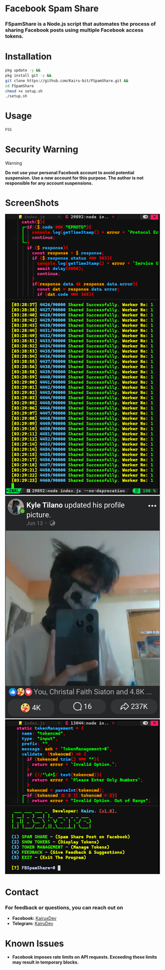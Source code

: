 # Facebook Spam Share

### FSpamShare is a Node.js script that automates the process of sharing Facebook posts using multiple Facebook access tokens.

# Installation
```bash
pkg update -y &&
pkg install git -y &&
git clone https://github.com/Kairu-bit/FSpamShare.git &&
cd FSpamShare
chmod +x setup.sh
./setup.sh
```

# Usage
```bash
FSS
```

# Security Warning 

> [!WARNING]
> **Do not use your personal Facebook account to avoid potential suspension. Use a new account for this purpose. The author is not responsible for any account suspensions.**

# ScreenShots

![FacebookSS1](./assets/S1.png)
![FacebookSS2](./assets/S2.png)
![FacebookSS3](./assets/S3.png)

# Contact
### For feedback or questions, you can reach out on

- **Facebook:** [KairuxDev](https://facebook.com/KairuxDev)
- **Telegram:** [KairuDev](https://t.me/KairuDev)

# Known Issues

- **Facebook imposes rate limits on API requests. Exceeding these limits may result in temporary blocks.**
